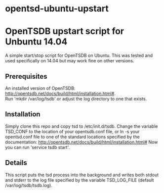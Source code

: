 # opentsd-ubuntu-upstart
OpenTSDB upstart script for Unbuntu 14.04  
=======
  
A simple start/stop script for OpenTSDB on Ubuntu. This was tested and used specifically on 14.04 but may work fine on other versions.  

Prerequisites
---------
An installed version of OpenTSDB: http://opentsdb.net/docs/build/html/installation.html#.  
Run 'mkdir /var/log/tsdb' or adjust the log directory to one that exists.

Installation  
-----------
Simply clone this repo and copy tsd to /etc/init.d/tsdb. Change the variable TSD_CONF to the location of your opentsdb.conf file, or ln -s your opentsd.conf file to one of the standard locations specified by the documentation: http://opentsdb.net/docs/build/html/installation.html# Now you can run 'service tsdb start'.

Details
----------
This script puts the tsd process into the background and writes both stdout and stderr to the log file specified by the variable TSD_LOG_FILE (default /var/log/tsdb/tsdb.log).
